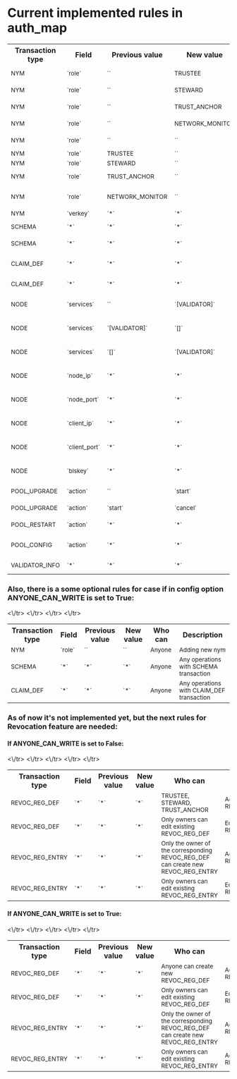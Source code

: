 # Current implemented rules in auth_map
<table class="tg">
  <tr>
    <th>Transaction type</th>
    <th>Field</th>
    <th>Previous value</th>
    <th>New value</th>
    <th>Who can</th>
    <th>Description</th>
  </tr>
  <tr>
    <td><sub>NYM</sub></td>
    <td><sub>`role`</sub></td>
    <td><sub>`<empty>`</sub></td>
    <td><sub>TRUSTEE</sub></td>
    <td><sub>TRUSTEE</sub></td>
    <td><sub>Adding new TRUSTEE</sub></td>
  </tr>
  <tr>
    <td><sub>NYM</sub></td>
    <td><sub>`role`</sub></td>
    <td><sub>`<empty>`</sub></td>
    <td><sub>STEWARD</sub></td>
    <td><sub>TRUSTEE</sub></td>
    <td><sub>Adding new STEWARD</sub></td>
  </tr>
  <tr>
    <td><sub>NYM</sub></td>
    <td><sub>`role`</sub></td>
    <td><sub>`<empty>`</sub></td>
    <td><sub>TRUST_ANCHOR</sub></td>
    <td><sub>TRUSTEE, STEWARD</sub></td>
    <td><sub>Adding new TRUST_ANCHOR</sub></td>
  </tr>
  <tr>
    <td><sub>NYM</sub></td>
    <td><sub>`role`</sub></td>
    <td><sub>`<empty>`</sub></td>
    <td><sub>NETWORK_MONITOR</sub></td>
    <td><sub>TRUSTEE, STEWARD</sub></td>
    <td><sub>Adding new NETWORK_MONITOR</sub></td>
  </tr>
  <tr>
    <td><sub>NYM</sub></td>
    <td><sub>`role`</sub></td>
    <td><sub>`<empty>`</sub></td>
    <td><sub>`<empty>`</sub></td>
    <td><sub>TRUSTEE, STEWARD, TRUST_ANCHOR</sub></td>
    <td><sub>Adding new Identity Owner</sub></td>
  </tr>
  <tr>
    <td><sub>NYM</sub></td>
    <td><sub>`role`</sub></td>
    <td><sub>TRUSTEE</sub></td>
    <td><sub>`<empty>`</sub></td>
    <td><sub>TRUSTEE</sub></td>
    <td><sub>Blacklisting Trustee</sub></td>
  </tr>
  <tr>
    <td><sub>NYM</sub></td>
    <td><sub>`role`</sub></td>
    <td><sub>STEWARD</sub></td>
    <td><sub>`<empty>`</sub></td>
    <td><sub>TRUSTEE</sub></td>
    <td><sub>Blacklisting Steward</sub></td>
  </tr>
  <tr>
    <td><sub>NYM</sub></td>
    <td><sub>`role`</sub></td>
    <td><sub>TRUST_ANCHOR</sub></td>
    <td><sub>`<empty>`</sub></td>
    <td><sub>TRUSTEE</sub></td>
    <td><sub>Blacklisting Trust anchor</sub></td>
  </tr>
  <tr>
    <td><sub>NYM</sub></td>
    <td><sub>`role`</sub></td>
    <td><sub>NETWORK_MONITOR</sub></td>
    <td><sub>`<empty>`</sub></td>
    <td><sub>TRUSTEE, STEWARD</sub></td>
    <td><sub>Blacklisting user with NETWORK_MONITOR role</sub></td>
  </tr>
  <tr>
    <td><sub>NYM</sub></td>
    <td><sub>`verkey`</sub></td>
    <td><sub>`*`</sub></td>
    <td><sub>`*`</sub></td>
    <td><sub>Owner of this nym</sub></td>
    <td><sub>Key Rotation</sub></td>
  </tr>
  <tr>
    <td><sub>SCHEMA</sub></td>
    <td><sub>`*`</sub></td>
    <td><sub>`*`</sub></td>
    <td><sub>`*`</sub></td>
    <td><sub>TRUSTEE, STEWARD, TRUST_ANCHOR</sub></td>
    <td><sub>Adding new Schema</sub></td>
  </tr>
  <tr>
    <td><sub>SCHEMA</sub></td>
    <td><sub>`*`</sub></td>
    <td><sub>`*`</sub></td>
    <td><sub>`*`</sub></td>
    <td><sub>No one can edit existing Schema</sub></td>
    <td><sub>Editing Schema</sub></td>
  </tr>
  <tr>
    <td><sub>CLAIM_DEF</sub></td>
    <td><sub>`*`</sub></td>
    <td><sub>`*`</sub></td>
    <td><sub>`*`</sub></td>
    <td><sub>TRUSTEE, STEWARD, TRUST_ANCHOR</sub></td>
    <td><sub>Adding new CLAIM_DEF transaction</sub></td>
  </tr>
  <tr>
    <td><sub>CLAIM_DEF</sub></td>
    <td><sub>`*`</sub></td>
    <td><sub>`*`</sub></td>
    <td><sub>`*`</sub></td>
    <td><sub>Owner of claim_def txn</sub></td>
    <td><sub>Editing CLAIM_DEF transaction</sub></td>
  </tr>
  <tr>
    <td><sub>NODE</sub></td>
    <td><sub>`services`</sub></td>
    <td><sub>`<empty>`</sub></td>
    <td><sub>`[VALIDATOR]`</sub></td>
    <td><sub>STEWARD if it doesn't own NODE transaction yet</sub></td>
    <td><sub>Adding new node to pool</sub></td>
  </tr>
  <tr>
    <td><sub>NODE</sub></td>
    <td><sub>`services`</sub></td>
    <td><sub>`[VALIDATOR]`</sub></td>
    <td><sub>`[]`</sub></td>
    <td><sub>TRUSTEE, STEWARD if it is owner of this transaction</sub></td>
    <td><sub>Demotion of node</sub></td>
  </tr>
  <tr>
    <td><sub>NODE</sub></td>
    <td><sub>`services`</sub></td>
    <td><sub>`[]`</sub></td>
    <td><sub>`[VALIDATOR]`</sub></td>
    <td><sub>TRUSTEE, STEWARD if it is owner of this transaction</sub></td>
    <td><sub>Promotion of node</sub></td>
  </tr>
  <tr>
    <td><sub>NODE</sub></td>
    <td><sub>`node_ip`</sub></td>
    <td><sub>`*`</sub></td>
    <td><sub>`*`</sub></td>
    <td><sub>STEWARD if it is owner of this transaction</sub></td>
    <td><sub>Changing Node's ip address</sub></td>
  </tr>
  <tr>
    <td><sub>NODE</sub></td>
    <td><sub>`node_port`</sub></td>
    <td><sub>`*`</sub></td>
    <td><sub>`*`</sub></td>
    <td><sub>STEWARD if it is owner of this transaction</sub></td>
    <td><sub>Changing Node's port</sub></td>
  </tr>
  <tr>
    <td><sub>NODE</sub></td>
    <td><sub>`client_ip`</sub></td>
    <td><sub>`*`</sub></td>
    <td><sub>`*`</sub></td>
    <td><sub>STEWARD if it is owner of this transaction</sub></td>
    <td><sub>Changing Client's ip address</sub></td>
  </tr>
  <tr>
    <td><sub>NODE</sub></td>
    <td><sub>`client_port`</sub></td>
    <td><sub>`*`</sub></td>
    <td><sub>`*`</sub></td>
    <td><sub>STEWARD if it is owner of this transaction</sub></td>
    <td><sub>Changing Client's port</sub></td>
  </tr>
  <tr>
    <td><sub>NODE</sub></td>
    <td><sub>`blskey`</sub></td>
    <td><sub>`*`</sub></td>
    <td><sub>`*`</sub></td>
    <td><sub>STEWARD if it is owner of this transaction</sub></td>
    <td><sub>Changing Node's blskey</sub></td>
  </tr>
  <tr>
    <td><sub>POOL_UPGRADE</sub></td>
    <td><sub>`action`</sub></td>
    <td><sub>`<empty>`</sub></td>
    <td><sub>`start`</sub></td>
    <td><sub>TRUSTEE</sub></td>
    <td><sub>Starting upgrade procedure</sub></td>
  </tr>
  <tr>
    <td><sub>POOL_UPGRADE</sub></td>
    <td><sub>`action`</sub></td>
    <td><sub>`start`</sub></td>
    <td><sub>`cancel`</sub></td>
    <td><sub>TRUSTEE</sub></td>
    <td><sub>Canceling upgrade procedure</sub></td>
  </tr>
  <tr>
    <td><sub>POOL_RESTART</sub></td>
    <td><sub>`action`</sub></td>
    <td><sub>`*`</sub></td>
    <td><sub>`*`</sub></td>
    <td><sub>TRUSTEE</sub></td>
    <td><sub>Restarting pool command</sub></td>
  </tr>
  <tr>
    <td><sub>POOL_CONFIG</sub></td>
    <td><sub>`action`</sub></td>
    <td><sub>`*`</sub></td>
    <td><sub>`*`</sub></td>
    <td><sub>TRUSTEE</sub></td>
    <td><sub>Pool config command (like a `read only` option)</sub></td>
  </tr>
  <tr>
    <td><sub>VALIDATOR_INFO</sub></td>
    <td><sub>`*`</sub></td>
    <td><sub>`*`</sub></td>
    <td><sub>`*`</sub></td>
    <td><sub>TRUSTEE, STEWARD, NETWORK_MONITOR</sub></td>
    <td><sub>Getting validator_info from pool</sub></td>
  </tr>
</table>

### Also, there is a some optional rules for case if in config option ANYONE_CAN_WRITE is set to True:
<table class="tg">
  <tr>
    <th>Transaction type</th>
    <th>Field</th>
    <th>Previous value</th>
    <th>New value</th>
    <th>Who can</th>
    <th>Description</th>
  <\/tr>
  <tr>
    <td><sub>NYM</sub></td>
    <td><sub>`role`</sub></td>
    <td><sub>`<empty>`</sub></td>
    <td><sub>`<empty>`</sub></td>
    <td><sub>Anyone</sub></td>
    <td><sub>Adding new nym</sub></td>
  <\/tr>
  <tr>
    <td><sub>SCHEMA</sub></td>
    <td><sub>`*`</sub></td>
    <td><sub>`*`</sub></td>
    <td><sub>`*`</sub></td>
    <td><sub>Anyone</sub></td>
    <td><sub>Any operations with SCHEMA transaction</sub></td>
  <\/tr>
  <tr>
    <td><sub>CLAIM_DEF</sub></td>
    <td><sub>`*`</sub></td>
    <td><sub>`*`</sub></td>
    <td><sub>`*`</sub></td>
    <td><sub>Anyone</sub></td>
    <td><sub>Any operations with CLAIM_DEF transaction</sub></td>
  <\/tr>
</table>


### As of now it's not implemented yet, but the next rules for Revocation feature are needed:
#### If ANYONE_CAN_WRITE is set to False:
<table class="tg">
  <tr>
    <th>Transaction type</th>
    <th>Field</th>
    <th>Previous value</th>
    <th>New value</th>
    <th>Who can</th>
    <th>Description</th>
  <\/tr>
  <tr>
    <td><sub>REVOC_REG_DEF</sub></td>
    <td><sub>`*`</sub></td>
    <td><sub>`*`</sub></td>
    <td><sub>`*`</sub></td>
    <td><sub>TRUSTEE, STEWARD, TRUST_ANCHOR</sub></td>
    <td><sub>Adding new REVOC_REG_DEF</sub></td>
  <\/tr>
  <tr>
    <td><sub>REVOC_REG_DEF</sub></td>
    <td><sub>`*`</sub></td>
    <td><sub>`*`</sub></td>
    <td><sub>`*`</sub></td>
    <td><sub>Only owners can edit existing REVOC_REG_DEF</sub></td>
    <td><sub>Editing REVOC_REG_DEF</sub></td>
  <\/tr>
  <tr>
    <td><sub>REVOC_REG_ENTRY</sub></td>
    <td><sub>`*`</sub></td>
    <td><sub>`*`</sub></td>
    <td><sub>`*`</sub></td>
    <td><sub>Only the owner of the corresponding REVOC_REG_DEF can create new REVOC_REG_ENTRY</sub></td>
    <td><sub>Adding new REVOC_REG_ENTRY</sub></td>
  <\/tr>
  <tr>
    <td><sub>REVOC_REG_ENTRY</sub></td>
    <td><sub>`*`</sub></td>
    <td><sub>`*`</sub></td>
    <td><sub>`*`</sub></td>
    <td><sub>Only owners can edit existing REVOC_REG_ENTRY</sub></td>
    <td><sub>Editing REVOC_REG_ENTRY</sub></td>
  <\/tr>
</table>


#### If ANYONE_CAN_WRITE is set to True:
<table class="tg">
  <tr>
    <th>Transaction type</th>
    <th>Field</th>
    <th>Previous value</th>
    <th>New value</th>
    <th>Who can</th>
    <th>Description</th>
  <\/tr>
  <tr>
    <td><sub>REVOC_REG_DEF</sub></td>
    <td><sub>`*`</sub></td>
    <td><sub>`*`</sub></td>
    <td><sub>`*`</sub></td>
    <td><sub>Anyone can create new REVOC_REG_DEF</sub></td>
    <td><sub>Adding new REVOC_REG_DEF</sub></td>
  <\/tr>
  <tr>
    <td><sub>REVOC_REG_DEF</sub></td>
    <td><sub>`*`</sub></td>
    <td><sub>`*`</sub></td>
    <td><sub>`*`</sub></td>
    <td><sub>Only owners can edit existing REVOC_REG_DEF</sub></td>
    <td><sub>Editing REVOC_REG_DEF</sub></td>
  <\/tr>
  <tr>
    <td><sub>REVOC_REG_ENTRY</sub></td>
    <td><sub>`*`</sub></td>
    <td><sub>`*`</sub></td>
    <td><sub>`*`</sub></td>
    <td><sub>Only the owner of the corresponding REVOC_REG_DEF can create new REVOC_REG_ENTRY</sub></td>
    <td><sub>Adding new REVOC_REG_ENTRY</sub></td>
  <\/tr>
  <tr>
    <td><sub>REVOC_REG_ENTRY</sub></td>
    <td><sub>`*`</sub></td>
    <td><sub>`*`</sub></td>
    <td><sub>`*`</sub></td>
    <td><sub>Only owners can edit existing REVOC_REG_ENTRY</sub></td>
    <td><sub>Adding new REVOC_REG_ENTRY</sub></td>
  <\/tr>
</table>
